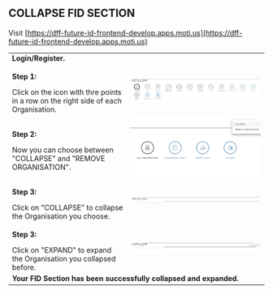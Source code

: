 ## COLLAPSE FID SECTION  <br>

Visit [https://dff-future-id-frontend-develop.apps.moti.us](https://dff-future-id-frontend-develop.apps.moti.us)

<table>
  <thead>
  </thead>
  <tbody>
    <tr>
      <tr><td colspan="3"><b>Login/Register.</b></td>
    </tr>
    <tr>
    <td style="text-align: left"><p><b>Step 1:</b></p>Click on the icon with thre points in a row on the right side of each Organisation.</td>
    <td style="text-align: center"><img src="collapse01.JPG" alt="Collapse 1"></td>
    </tr>
    <tr>
    <td style="text-align: left"><p><b>Step 2:</b></p>Now you can choose between "COLLAPSE" and "REMOVE ORGANISATION".</td>
    <td style="text-align: center"><img src="collapse02.jpg" alt="Collapse 2"></td>
    </tr>
    <tr>
    <td style="text-align: left"><p><b>Step 3:</b></p>Click on "COLLAPSE" to collapse the Organisation you choose.</td>
    <td style="text-align: center"><img src="collapse03.JPG" alt="Collapse 3"></td>
    </tr>
    <tr>
    <td style="text-align: left"><p><b>Step 3:</b></p>Click on "EXPAND" to expand the Organisation you collapsed before.</td>
    <td style="text-align: center"><img src="fidexpand.JPG" alt="Collapse 3"></td>
    </tr>
    <tr>
      <tr><td colspan="3"><b>Your FID Section has been successfully collapsed and expanded.</b></td>
    </tr>
    </tbody>
</table>
